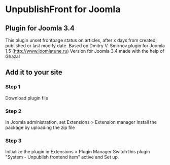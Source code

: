 # UnpublishFront for Joomla
## Plugin for Joomla 3.4
This plugin unset frontpage status on articles, after x days from created, published or last modify date.
Based on  Dmitry V. Smirnov plugin for Joomla 1.5 (http://www.joomlatune.ru)
Version for Joomla 3.4 made with the help of Ghazal

## Add it to your site

### Step 1

Download plugin file

### Step 2

In Joomla administration, set Extensions > Extension manager
Install the package by uploading the zip file

### Step 3

Initialize the plugin in Extensions > Plugin Manager
Switch this plugin "System - Unpublish frontend item" active and Set up.